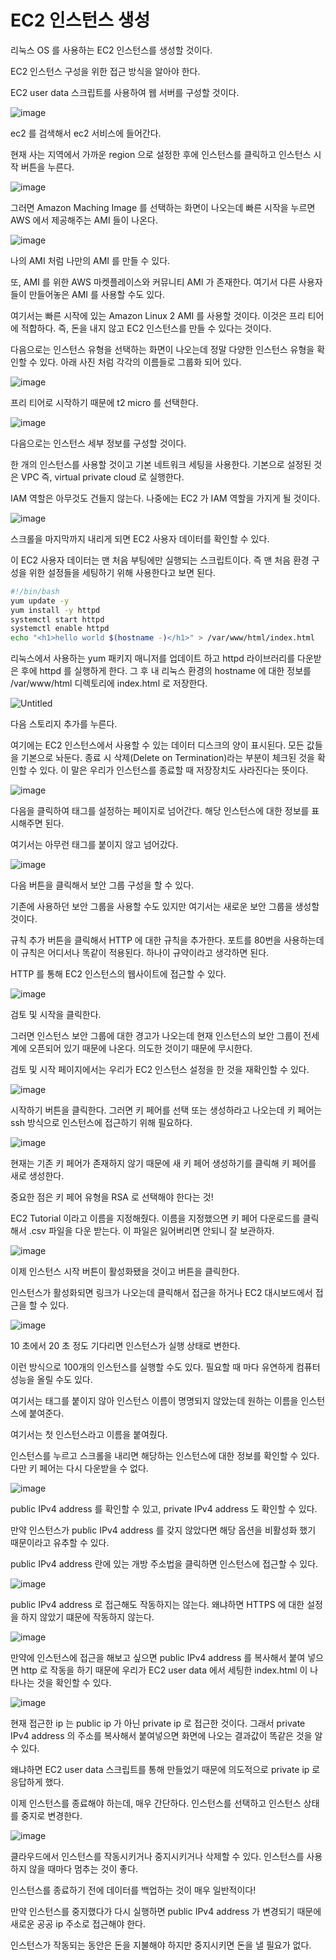 # EC2 인스턴스 생성

리눅스 OS 를 사용하는 EC2 인스턴스를 생성할 것이다.

EC2 인스턴스 구성을 위한 접근 방식을 알아야 한다.

EC2 user data 스크립트를 사용하여 웹 서버를 구성할 것이다.

![image](https://user-images.githubusercontent.com/67403886/156162078-d42b3703-5feb-4afe-9bb6-2bff17784b5e.png)


ec2 를 검색해서 ec2 서비스에 들어간다.

현재 사는 지역에서 가까운 region 으로 설정한 후에 인스턴스를 클릭하고 인스턴스 시작 버튼을 누른다.

![image](https://user-images.githubusercontent.com/67403886/156162110-eb1fa57e-9bab-44f3-a061-efe34db193e8.png)


그러면 Amazon Maching Image 를 선택하는 화면이 나오는데 빠른 시작을 누르면 AWS 에서 제공해주는 AMI 들이 나온다.

![image](https://user-images.githubusercontent.com/67403886/156162138-243efe8e-45fc-46e5-96b2-49efe81e3e9b.png)


나의 AMI 처럼 나만의 AMI 를 만들 수 있다.

또, AMI 를 위한 AWS 마켓플레이스와 커뮤니티 AMI 가 존재한다. 여기서 다른 사용자들이 만들어놓은 AMI 를 사용할 수도 있다.

여기서는 빠른 시작에 있는 Amazon Linux 2 AMI 를 사용할 것이다. 이것은 프리 티어에 적합하다. 즉, 돈을 내지 않고 EC2 인스턴스를 만들 수 있다는 것이다.

다음으로는 인스턴스 유형을 선택하는 화면이 나오는데 정말 다양한 인스턴스 유형을 확인할 수 있다. 아래 사진 처럼 각각의 이름들로 그룹화 되어 있다.

![image](https://user-images.githubusercontent.com/67403886/156162166-31d93150-2b0a-4176-a483-49a94609e3f2.png)


프리 티어로 시작하기 때문에 t2 micro 를 선택한다. 

![image](https://user-images.githubusercontent.com/67403886/156162185-0972dacf-0a67-474b-a809-e52073667754.png)


다음으로는 인스턴스 세부 정보를 구성할 것이다.

한 개의 인스턴스를 사용할 것이고 기본 네트워크 세팅을 사용한다. 기본으로 설정된 것은 VPC 즉, virtual private cloud 로 실행한다.

IAM 역할은 아무것도 건들지 않는다. 나중에는 EC2 가 IAM 역할을 가지게 될 것이다.

![image](https://user-images.githubusercontent.com/67403886/156162217-315a4658-4521-4aab-92c1-0ad5a2e4d9a4.png)


스크롤을 마지막까지 내리게 되면 EC2 사용자 데이터를 확인할 수 있다. 

이 EC2 사용자 데이터는 맨 처음 부팅에만 실행되는 스크립트이다. 즉 맨 처음 환경 구성을 위한 설정들을 세팅하기 위해 사용한다고 보면 된다.

```bash
#!/bin/bash
yum update -y
yum install -y httpd
systemctl start httpd
systemctl enable httpd
echo "<h1>hello world $(hostname -)</h1>" > /var/www/html/index.html
```

리눅스에서 사용하는 yum 패키지 매니저를 업데이트 하고 httpd 라이브러리를 다운받은 후에 httpd 를 실행하게 한다. 그 후 내 리눅스 환경의 hostname 에 대한 정보를 /var/www/html 디렉토리에 index.html 로 저장한다.

![Untitled](https://s3-us-west-2.amazonaws.com/secure.notion-static.com/2866fc9b-0b32-4866-9319-f9a40991ee88/Untitled.png)

다음 스토리지 추가를 누른다.

여기에는 EC2 인스턴스에서 사용할 수 있는 데이터 디스크의 양이 표시된다. 모든 값들을 기본으로 놔둔다. 종료 시 삭제(Delete on Termination)라는 부분이 체크된 것을 확인할 수 있다. 이 말은 우리가 인스턴스를 종료할 때 저장장치도 사라진다는 뜻이다.

![image](https://user-images.githubusercontent.com/67403886/156162250-89b1ce91-b5dd-4527-bd45-42c64d7a0992.png)


다음을 클릭하여 태그를 설정하는 페이지로 넘어간다. 해당 인스턴스에 대한 정보를 표시해주면 된다.

여기서는 아무런 태그를 붙이지 않고 넘어갔다.

![image](https://user-images.githubusercontent.com/67403886/156162280-d9eb6bf9-3a15-4093-9345-96efd569113a.png)


다음 버튼을 클릭해서 보안 그룹 구성을 할 수 있다. 

기존에 사용하던 보안 그룹을 사용할 수도 있지만 여기서는 새로운 보안 그룹을 생성할 것이다.

규칙 추가 버튼을 클릭해서 HTTP 에 대한 규칙을 추가한다. 포트를 80번을 사용하는데 이 규칙은 어디서나 똑같이 적용된다. 하나이 규약이라고 생각하면 된다.

HTTP 를 통해 EC2 인스턴스의 웹사이트에 접근할 수 있다.

![image](https://user-images.githubusercontent.com/67403886/156162301-5dc4d7ce-5cb5-4403-b1cd-438627008ac7.png)



검토 및 시작을 클릭한다.

그러면 인스턴스 보안 그룹에 대한 경고가 나오는데 현재 인스턴스의 보안 그룹이 전세계에 오픈되어 있기 때문에 나온다. 의도한 것이기 때문에 무시한다. 

검토 및 시작 페이지에서는 우리가 EC2 인스턴스 설정을 한 것을 재확인할 수 있다.

![image](https://user-images.githubusercontent.com/67403886/156162371-d5bd6ab9-f175-4d71-871b-beef34f7fb6e.png)


시작하기 버튼을 클릭한다. 그러면 키 페어를 선택 또는 생성하라고 나오는데 키 페어는 ssh 방식으로 인스턴스에 접근하기 위해 필요하다. 

![image](https://user-images.githubusercontent.com/67403886/156162393-d11d22e8-f7e1-4ada-946d-2ee45d53622c.png)


현재는 기존 키 페어가 존재하지 않기 때문에 새 키 페어 생성하기를 클릭해 키 페어를 새로 생성한다. 

중요한 점은 키 페어 유형을 RSA 로 선택해야 한다는 것! 

EC2 Tutorial 이라고 이름을 지정해줬다. 이름을 지정했으면 키 페어 다운로드를 클릭해서 .csv 파일을 다운 받는다. 이 파일은 잃어버리면 안되니 잘 보관하자.

![image](https://user-images.githubusercontent.com/67403886/156162468-ce827f2d-46fd-45dd-8df1-54ef6c092098.png)


이제 인스턴스 시작 버튼이 활성화됐을 것이고 버튼을 클릭한다. 

인스턴스가 활성화되면 링크가 나오는데 클릭해서 접근을 하거나 EC2 대시보드에서 접근을 할 수 있다.

![image](https://user-images.githubusercontent.com/67403886/156162500-63e0c89c-fdd4-4702-a97a-de9b9369529d.png)


10 초에서 20 초 정도 기다리면 인스턴스가 실행 상태로 변한다. 

이런 방식으로 100개의 인스턴스를 실행할 수도 있다. 필요할 때 마다 유연하게 컴퓨터 성능을 올릴 수도 있다.

여기서는 태그를 붙이지 않아 인스턴스 이름이 명명되지 않았는데 원하는 이름을 인스턴스에 붙여준다.

여기서는 첫 인스턴스라고 이름을 붙여줬다.

인스턴스를 누르고 스크롤을 내리면 해당하는 인스턴스에 대한 정보를 확인할 수 있다. 다만 키 페어는 다시 다운받을 수 없다.

![image](https://user-images.githubusercontent.com/67403886/156162535-2bedb9a1-d5f3-47b9-a3e8-8292a99137c3.png)


public IPv4 address 를 확인할 수 있고, private IPv4 address 도 확인할 수 있다.

만약 인스턴스가 public IPv4 address 를 갖지 않았다면 해당 옵션을 비활성화 했기 때문이라고 유추할 수 있다. 

 public IPv4 address 란에 있는 개방 주소법을 클릭하면 인스턴스에 접근할 수 있다.

![image](https://user-images.githubusercontent.com/67403886/156162552-253149ed-c915-4727-8569-20a15bbba0a5.png)


public IPv4 address 로 접근해도 작동하지는 않는다. 왜냐하면 HTTPS 에 대한 설정을 하지 않았기 떄문에 작동하지 않는다.

![image](https://user-images.githubusercontent.com/67403886/156162582-d9dd346a-7753-41a0-bf2a-130f68f4f885.png)


만약에 인스턴스에 접근을 해보고 싶으면 public IPv4 address 를 복사해서 붙여 넣으면 http 로 작동을 하기 때문에 우리가 EC2 user data 에서 세팅한 index.html 이 나타나는 것을 확인할 수 있다.

![image](https://user-images.githubusercontent.com/67403886/156162600-6e59f605-e01b-4930-b93b-6b8c9ba318a1.png)


현재 접근한 ip 는 public ip 가 아닌 private ip 로 접근한 것이다. 그래서 private IPv4 address 의 주소를 복사해서 붙여넣으면 화면에 나오는 결과값이 똑같은 것을 알 수 있다.

왜냐하면 EC2 user data 스크립트를 통해 만들었기 때문에 의도적으로 private ip 로 응답하게 했다.

이제 인스턴스를 종료해야 하는데, 매우 간단하다. 인스턴스를 선택하고 인스턴스 상태를 중지로 변경한다.

![image](https://user-images.githubusercontent.com/67403886/156162621-95d25f4c-cde9-44df-a70d-b8162e5b4f1f.png)


클라우드에서 인스턴스를 작동시키거나 중지시키거나 삭제할 수 있다. 인스턴스를 사용하지 않을 때마다 멈추는 것이 좋다.

인스턴스를 종료하기 전에 데이터를 백업하는 것이 매우 일반적이다!

만약 인스턴스를 중지했다가 다시 실행하면 public IPv4 address 가 변경되기 때문에 새로운 공공 ip 주소로 접근해야 한다.

인스턴스가 작동되는 동안은 돈을 지불해야 하지만 중지시키면 돈을 낼 필요가 없다.
